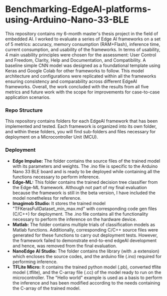 # Benchmarking-EdgeAI-platforms-using-Arduino-Nano-33-BLE
This repository contains my 6-month master's thesis project in the field of embedded AI. I worked to evaluate a series of Edge AI frameworks on a set of 5 metrics: accuracy, memory consumption (RAM+Flash), inference time, current consumption, and usability of the frameworks. In terms of usability, 4 main usability principles were chosen for the assessment: User Control and Freedom, Clarity, Help and Documentation, and Compatibility.
A baseline simple CNN model was designed as a foundational template using Keras and Google Colab for other frameworks to follow. This model architecture and configurations were replicated within all the frameworks ensuring consistency and comparability across different EdgeAI frameworks. Overall, the work concluded with the results from all five metrics and future work with the scope for improvements for case-to-case application scenarios. 

### Repo Structure
This repository contains folders for each EdgeAI framework that has been implemented and tested. Each framework is organized into its own folder, and within these folders, you will find sub-folders and files necessary for deployment on a Microcontroller Unit (MCU). 

### Deployment
* **Edge Impulse:** The folder contains the source files of the trained model with its parameters and weights. The .ino file is specific to the Arduino Nano 33 BLE board and is ready to be deployed while containing all the functions necessary to perform inference.
* **Edge-ML:** This folder contains the trained decision tree classifier from the Edge-ML framework. Although not part of my final evaluation because the framework is still in the beta version, I have included the model nonetheless for reference.
* **Imagimob Studio:** It stores the trained model "TFKerasFullDataset_min_max.md" with corresponding code gen files (C/C++) for deployment. The .ino file contains all the functionality necessary to perform the inference on the hardware device.
* **Matlab:** The folder contains multiple trials of classification models as Matlab functions. Additionally, corresponding C/C++ source files were generated for these functions to carry out deployment tests. However, the framework failed to demonstrate end-to-end edgeAI development and hence, was removed from the final evaluation.
* **NanoEdge AI Studio:** The folder contains the library (with .a extension) which encloses the source codes, and the arduino file (.ino) required for performing inference.
* **TFLite Micro:** It contains the trained python model (.pb), converted tflite model (.tflite), and the C-array file (.cc) of the model ready to run on the microcontroller. The "Hello world" example is used as a basis to perform the inference and has been modified according to the needs containing the C-array of the trained model.
